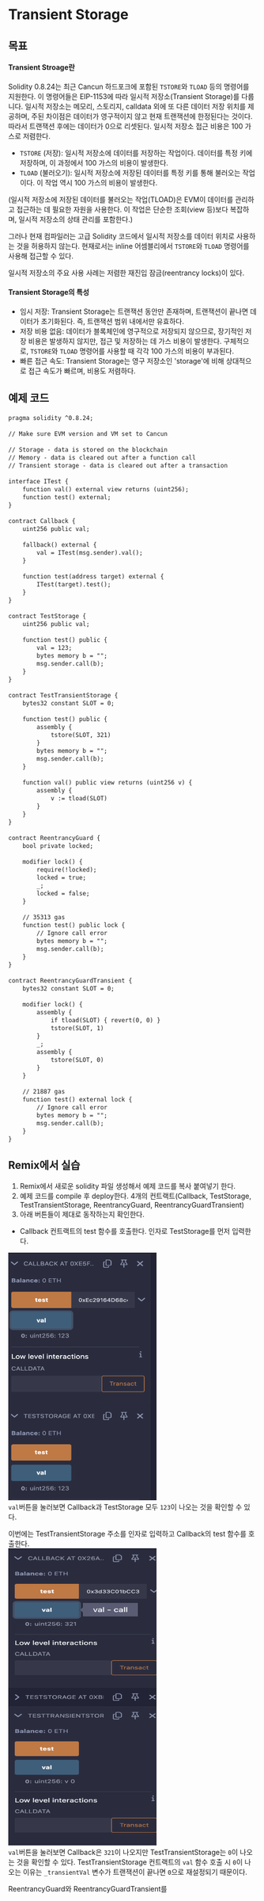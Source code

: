 # Transient Storage

## 목표



#### Transient Stroage란
Solidity 0.8.24는 최근 Cancun 하드포크에 포함된 `TSTORE`와 `TLOAD` 등의 명령어를 지원한다. 이 명령어들은 EIP-1153에 따라 일시적 저장소(Transient Storage)를 다룹니다. 일시적 저장소는 메모리, 스토리지, calldata 외에 또 다른 데이터 저장 위치를 제공하며, 주된 차이점은 데이터가 영구적이지 않고 현재 트랜잭션에 한정된다는 것이다. 따라서 트랜잭션 후에는 데이터가 0으로 리셋된다. 일시적 저장소 접근 비용은 100 가스로 저렴한다.

- `TSTORE` (저장): 일시적 저장소에 데이터를 저장하는 작업이다. 데이터를 특정 키에 저장하며, 이 과정에서 100 가스의 비용이 발생한다.
- `TLOAD` (불러오기): 일시적 저장소에 저장된 데이터를 특정 키를 통해 불러오는 작업이다. 이 작업 역시 100 가스의 비용이 발생한다.

(일시적 저장소에 저장된 데이터를 불러오는 작업(TLOAD)은 EVM이 데이터를 관리하고 접근하는 데 필요한 자원을 사용한다. 이 작업은 단순한 조회(view 등)보다 복잡하며, 일시적 저장소의 상태 관리를 포함한다.)

그러나 현재 컴파일러는 고급 Solidity 코드에서 일시적 저장소를 데이터 위치로 사용하는 것을 허용하지 않는다. 현재로서는 inline 어셈블리에서 `TSTORE`와 `TLOAD` 명령어를 사용해 접근할 수 있다.

일시적 저장소의 주요 사용 사례는 저렴한 재진입 잠금(reentrancy locks)이 있다.


#### Transient Storage의 특성 
- 임시 저장: Transient Storage는 트랜잭션 동안만 존재하며, 트랜잭션이 끝나면 데이터가 초기화된다. 즉, 트랜잭션 범위 내에서만 유효하다.
- 저장 비용 없음: 데이터가 블록체인에 영구적으로 저장되지 않으므로, 장기적인 저장 비용은 발생하지 않지만, 접근 및 저장하는 데 가스 비용이 발생한다. 구체적으로, `TSTORE`와 `TLOAD` 명령어를 사용할 때 각각 100 가스의 비용이 부과된다.
- 빠른 접근 속도: Transient Storage는 영구 저장소인 'storage'에 비해 상대적으로 접근 속도가 빠르며, 비용도 저렴하다.


## 예제 코드
```solidity
pragma solidity ^0.8.24;

// Make sure EVM version and VM set to Cancun

// Storage - data is stored on the blockchain
// Memory - data is cleared out after a function call
// Transient storage - data is cleared out after a transaction

interface ITest {
    function val() external view returns (uint256);
    function test() external;
}

contract Callback {
    uint256 public val;

    fallback() external {
        val = ITest(msg.sender).val();
    }

    function test(address target) external {
        ITest(target).test();
    }
}

contract TestStorage {
    uint256 public val;

    function test() public {
        val = 123;
        bytes memory b = "";
        msg.sender.call(b);
    }
}

contract TestTransientStorage {
    bytes32 constant SLOT = 0;

    function test() public {
        assembly {
            tstore(SLOT, 321)
        }
        bytes memory b = "";
        msg.sender.call(b);
    }

    function val() public view returns (uint256 v) {
        assembly {
            v := tload(SLOT)
        }
    }
}

contract ReentrancyGuard {
    bool private locked;

    modifier lock() {
        require(!locked);
        locked = true;
        _;
        locked = false;
    }

    // 35313 gas
    function test() public lock {
        // Ignore call error
        bytes memory b = "";
        msg.sender.call(b);
    }
}

contract ReentrancyGuardTransient {
    bytes32 constant SLOT = 0;

    modifier lock() {
        assembly {
            if tload(SLOT) { revert(0, 0) }
            tstore(SLOT, 1)
        }
        _;
        assembly {
            tstore(SLOT, 0)
        }
    }

    // 21887 gas
    function test() external lock {
        // Ignore call error
        bytes memory b = "";
        msg.sender.call(b);
    }
}

```


## Remix에서 실습 
1. Remix에서 새로운 solidity 파일 생성해서 예제 코드를 복사 붙여넣기 한다.
2. 예제 코드를 compile 후 deploy한다. 4개의 컨트랙트(Callback, TestStorage, TestTransientStorage, ReentrancyGuard, ReentrancyGuardTransient)
3. 아래 버튼들이 제대로 동작하는지 확인한다.

- Callback 컨트랙트의 test 함수를 호출한다. 인자로 TestStorage를 먼저 입력한다. 

<img src= "https://github.com/Joon2000/Solidity-modules/blob/main/images/TransientStorage/TestStorage.png" width="300px" height="500px" 
  title="getStateVariable" alt="getStateVariable"> <br/>
`val`버튼을 눌러보면 Callback과 TestStorage 모두 `123`이 나오는 것을 확인할 수 있다. 

이번에는 TestTransientStorage 주소를 인자로 입력하고 Callback의 test 함수를 호출한다. <br>
<img src= "https://github.com/Joon2000/Solidity-modules/blob/main/images/TransientStorage/TestTransientStorage.png" width="300px" height="600px" 
  title="getStateVariable" alt="getStateVariable"><br/>
`val`버튼을 눌러보면 Callback은 `321`이 나오지만 TestTransientStorage는 `0`이 나오는 것을 확인할 수 있다. TestTransientStorage 컨트랙트의 `val` 함수 호출 시 `0`이 나오는 이유는 `_transientVal` 변수가 트랜잭션이 끝나면 `0`으로 재설정되기 때문이다. <br>

ReentrancyGuard와 ReentrancyGuardTransient를 

